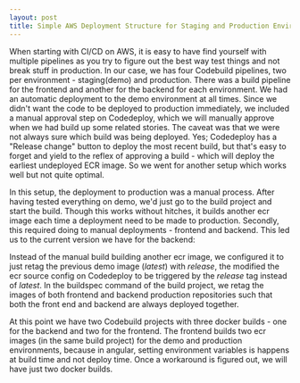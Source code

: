```yaml
---
layout: post
title: Simple AWS Deployment Structure for Staging and Production Environments
---
```

When starting with CI/CD on AWS, it is easy to have find yourself with multiple pipelines as you try to figure out the best way test things and not break stuff in production. In our case, we has four Codebuild pipelines, two per environment - staging(demo) and production. There was a build pipeline for the frontend and another for the backend for each environment. We had an automatic deployment to the demo environment at all times. Since we didn't want the code to be deployed to production immediately, we included a manual approval step on Codedeploy, which we will manually approve when we had build up some related stories. The caveat was that we were not always sure which build was being deployed. Yes; Codedeploy has a "Release change" button to deploy the most recent build, but that's easy to forget and yield to the reflex of approving a build - which will deploy the earliest undeployed ECR image. So we went for another setup which works well but not quite optimal. 

In this setup, the deployment to production was a manual process. After having tested everything on demo, we'd just go to the build project and start the build. Though this works without hitches, it builds another ecr image each time a deployment need to be made to production. Secondly, this required doing to manual deployments - frontend and backend. This led us to the current version we have for the backend:

Instead of the manual build building another ecr image, we configured it to just retag the previous demo image (_latest_) with _release_, the modified the ecr source config on Codedeploy to be triggered by the _release_ tag instead of _latest_. In the buildspec command of the build project, we retag the images of both frontend and backend production repositories such that both the front end and backend are always deployed together.

At this point we have two Codebuild projects with three docker builds - one for the backend and two for the frontend. The frontend builds two ecr images (in the same build project) for the demo and production environments, because in angular, setting environment variables is happens at build time and not deploy time. Once a workaround is figured out, we will have just two docker builds.
